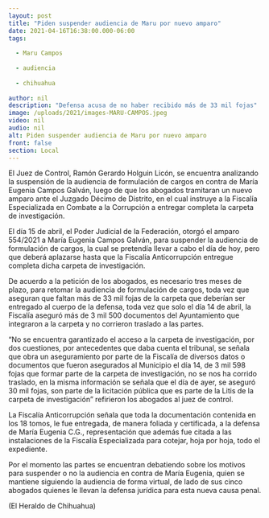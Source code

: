 ```yaml
---
layout: post
title: "Piden suspender audiencia de Maru por nuevo amparo"
date: 2021-04-16T16:38:00.000-06:00
tags:
  
  - Maru Campos
  
  - audiencia
  
  - chihuahua
  
author: nil
description: "Defensa acusa de no haber recibido más de 33 mil fojas"
image: /uploads/2021/images-MARU-CAMPOS.jpeg
video: nil
audio: nil
alt: Piden suspender audiencia de Maru por nuevo amparo
front: false
section: Local
---
```


El Juez de Control, Ramón Gerardo Holguin Licón, se encuentra analizando la suspensión de la audiencia de formulación de cargos en contra de María Eugenia Campos Galván, luego de que los abogados tramitaran un nuevo amparo ante el Juzgado Décimo de Distrito, en el cual instruye a la Fiscalía Especializada en Combate a la Corrupción a entregar completa la carpeta de investigación.

El día 15 de abril, el Poder Judicial de la Federación, otorgó el amparo 554/2021 a María Eugenia Campos Galván, para suspender la audiencia de formulación de cargos, la cual se pretendía llevar a cabo el día de hoy, pero que deberá aplazarse hasta que la Fiscalía Anticorrupción entregue completa dicha carpeta de investigación.

De acuerdo a la petición de los abogados, es necesario tres meses de plazo, para retomar la audiencia de formulación de cargos, toda vez que aseguran que faltan más de 33 mil fojas de la carpeta que deberían ser entregado al cuerpo de la defensa, toda vez que solo el día 14 de abril, la Fiscalía aseguró más de 3 mil 500 documentos del Ayuntamiento que integraron a la carpeta y no corrieron traslado a las partes.

“No se encuentra garantizado el acceso a la carpeta de investigación, por dos cuestiones, por antecedentes que daba cuenta el tribunal, se señala que obra un aseguramiento por parte de la Fiscalía de diversos datos o documentos que fueron asegurados al Municipio el día 14, de 3 mil 598 fojas que formar parte de la carpeta de investigación, no se nos ha corrido traslado, en la misma información se señala que el día de ayer, se aseguró 30 mil fojas, son parte de la licitación pública que es parte de la Litis de la carpeta de investigación” refirieron los abogados al juez de control.

La Fiscalía Anticorrupción señala que toda la documentación contenida en los 18 tomos, le fue entregada, de manera foliada y certificada, a la defensa de María Eugenia C.G., representación que además fue citada a las instalaciones de la Fiscalía Especializada para cotejar, hoja por hoja, todo el expediente.

Por el momento las partes se encuentran debatiendo sobre los motivos para suspender o no la audiencia en contra de María Eugenia, quien se mantiene siguiendo la audiencia de forma virtual, de lado de sus cinco abogados quienes le llevan la defensa jurídica para esta nueva causa penal.

(El Heraldo de Chihuahua)